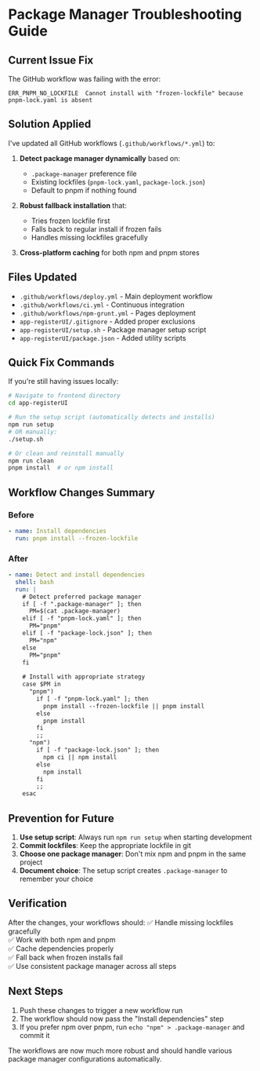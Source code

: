 # Package Manager Troubleshooting Guide

## Current Issue Fix

The GitHub workflow was failing with the error:
```
ERR_PNPM_NO_LOCKFILE  Cannot install with "frozen-lockfile" because pnpm-lock.yaml is absent
```

## Solution Applied

I've updated all GitHub workflows (`.github/workflows/*.yml`) to:

1. **Detect package manager dynamically** based on:
   - `.package-manager` preference file
   - Existing lockfiles (`pnpm-lock.yaml`, `package-lock.json`)
   - Default to pnpm if nothing found

2. **Robust fallback installation** that:
   - Tries frozen lockfile first
   - Falls back to regular install if frozen fails
   - Handles missing lockfiles gracefully

3. **Cross-platform caching** for both npm and pnpm stores

## Files Updated

- `.github/workflows/deploy.yml` - Main deployment workflow
- `.github/workflows/ci.yml` - Continuous integration
- `.github/workflows/npm-grunt.yml` - Pages deployment
- `app-registerUI/.gitignore` - Added proper exclusions
- `app-registerUI/setup.sh` - Package manager setup script
- `app-registerUI/package.json` - Added utility scripts

## Quick Fix Commands

If you're still having issues locally:

```bash
# Navigate to frontend directory
cd app-registerUI

# Run the setup script (automatically detects and installs)
npm run setup
# OR manually:
./setup.sh

# Or clean and reinstall manually
npm run clean
pnpm install  # or npm install
```

## Workflow Changes Summary

### Before
```yaml
- name: Install dependencies
  run: pnpm install --frozen-lockfile
```

### After
```yaml
- name: Detect and install dependencies
  shell: bash
  run: |
    # Detect preferred package manager
    if [ -f ".package-manager" ]; then
      PM=$(cat .package-manager)
    elif [ -f "pnpm-lock.yaml" ]; then
      PM="pnpm"
    elif [ -f "package-lock.json" ]; then
      PM="npm"
    else
      PM="pnpm"
    fi
    
    # Install with appropriate strategy
    case $PM in
      "pnpm")
        if [ -f "pnpm-lock.yaml" ]; then
          pnpm install --frozen-lockfile || pnpm install
        else
          pnpm install
        fi
        ;;
      "npm")
        if [ -f "package-lock.json" ]; then
          npm ci || npm install
        else
          npm install
        fi
        ;;
    esac
```

## Prevention for Future

1. **Use setup script**: Always run `npm run setup` when starting development
2. **Commit lockfiles**: Keep the appropriate lockfile in git
3. **Choose one package manager**: Don't mix npm and pnpm in the same project
4. **Document choice**: The setup script creates `.package-manager` to remember your choice

## Verification

After the changes, your workflows should:
✅ Handle missing lockfiles gracefully  
✅ Work with both npm and pnpm  
✅ Cache dependencies properly  
✅ Fall back when frozen installs fail  
✅ Use consistent package manager across all steps  

## Next Steps

1. Push these changes to trigger a new workflow run
2. The workflow should now pass the "Install dependencies" step
3. If you prefer npm over pnpm, run `echo "npm" > .package-manager` and commit it

The workflows are now much more robust and should handle various package manager configurations automatically.
